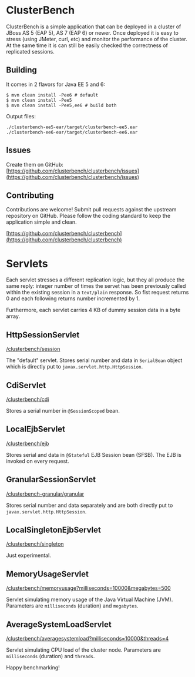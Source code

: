 ClusterBench
============

ClusterBench is a simple application that can be deployed in a cluster of JBoss AS 5 (EAP 5), AS 7 (EAP 6) or newer.
Once deployed it is easy to stress (using JMeter, curl, etc) and monitor the performance of the cluster.
At the same time it is can still be easily checked the correctness of replicated sessions.

Building
--------

It comes in 2 flavors for Java EE 5 and 6:

    $ mvn clean install -Pee6 # default
    $ mvn clean install -Pee5
    $ mvn clean install -Pee5,ee6 # build both

Output files:

    ./clusterbench-ee5-ear/target/clusterbench-ee5.ear
    ./clusterbench-ee6-ear/target/clusterbench-ee6.ear

Issues
------

Create them on GitHub:
[https://github.com/clusterbench/clusterbench/issues](https://github.com/clusterbench/clusterbench/issues)

Contributing
------------

Contributions are welcome! 
Submit pull requests against the upstream repository on GitHub.
Please follow the coding standard to keep the application simple and clean.

[https://github.com/clusterbench/clusterbench](https://github.com/clusterbench/clusterbench)

Servlets
========

Each servlet stresses a different replication logic, but they all produce the same reply: 
integer number of times the servet has been previously called within the existing session in a `text/plain` response.
So fist request returns 0 and each following returns number incremented by 1.

Furthermore, each servlet carries 4 KB of dummy session data in a byte array.


HttpSessionServlet
-------------------
[/clusterbench/session](http://localhost:8080/clusterbench/session)

The "default" servlet. Stores serial number and data in `SerialBean` object which is directly put to `javax.servlet.http.HttpSession`.


CdiServlet
----------
[/clusterbench/cdi](http://localhost:8080/clusterbench/cdi)

Stores a serial number in `@SessionScoped` bean.


LocalEjbServlet
---------------
[/clusterbench/ejb](http://localhost:8080/clusterbench/ejb)

Stores serial and data in `@Stateful` EJB Session bean (SFSB). The EJB is invoked on every request.


GranularSessionServlet
----------------------
[/clusterbench-granular/granular](http://localhost:8080/clusterbench-granular/granular)

Stores serial number and data separately and are both directly put to `javax.servlet.http.HttpSession`.


LocalSingletonEjbServlet
------------------------
[/clusterbench/singleton](http://localhost:8080/clusterbench/singleton)

Just experimental.


MemoryUsageServlet
------------------
[/clusterbench/memoryusage?milliseconds=10000&megabytes=500](http://localhost:8080/clusterbench/memoryusage?milliseconds=10000&megabytes=500)

Servlet simulating memory usage of the Java Virtual Machine (JVM). Parameters are `milliseconds` (duration) and `megabytes`.


AverageSystemLoadServlet
------------------------
[/clusterbench/averagesystemload?milliseconds=10000&threads=4](http://localhost:8080/clusterbench/averagesystemload?milliseconds=10000&threads=4)

Servlet simulating CPU load of the cluster node. Parameters are `milliseconds` (duration) and `threads`.



Happy benchmarking!


